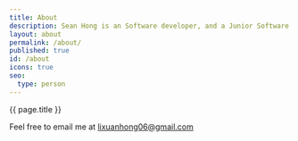 ```yaml
---
title: About
description: Sean Hong is an Software developer, and a Junior Software engineer  at CTBC Bank, Top Three Bank in Taiwan , mostly working for Lending Department.
layout: about
permalink: /about/
published: true
id: /about
icons: true
seo:
  type: person
---
```

{{ page.title }}


Feel free to email me at [lixuanhong06@gmail.com](mailto:lixuanhong06@gmail.com) 